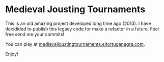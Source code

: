 # Medieval Jousting Tournaments

This is an old amazing project developed long time ago (2013). I have decidided to publish this legacy
code for make a refactor in a future. Feel free send me your commits!

You can play at [medievaljoustingtournaments.eltortuganegra.com](http://medievaljoustingtournaments.eltortuganegra.com).

Enjoy!